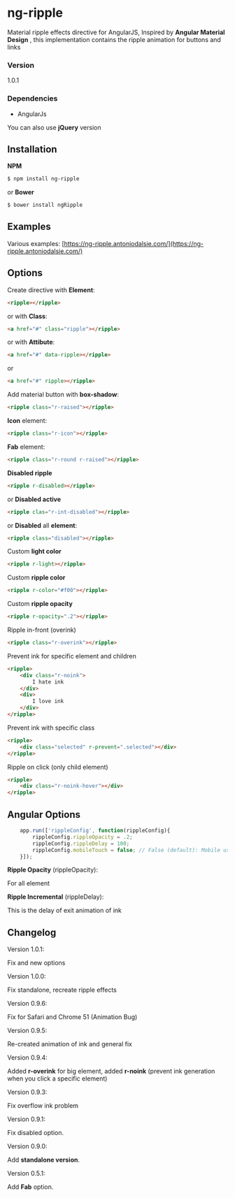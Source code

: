 # ng-ripple

Material ripple effects directive for AngularJS,
Inspired by **Angular Material Design** , 
this implementation contains the ripple animation for buttons and links
### Version
1.0.1

### Dependencies
 - AngularJs

You can also use **jQuery** version

## Installation
**NPM**
```sh
$ npm install ng-ripple
```
or **Bower**
```sh
$ bower install ngRipple
```

## Examples
Various examples: [https://ng-ripple.antoniodalsie.com/](https://ng-ripple.antoniodalsie.com/)

## Options
Create directive with **Element**:

``` html
<ripple></ripple>
```

or with **Class**:


``` html
<a href="#" class="ripple"></ripple>
```

or with **Attibute**:


``` html
<a href="#" data-ripple></ripple>
```
or

``` html
<a href="#" ripple></ripple>
```

Add material button with **box-shadow**:
``` html
<ripple class="r-raised"></ripple>
```
**Icon** element:
``` html
<ripple class="r-icon"></ripple>
```
**Fab** element:
``` html
<ripple class="r-round r-raised"></ripple>
```
**Disabled ripple**
``` html
<ripple r-disabled></ripple>
```

or **Disabled active**
``` html
<ripple clas="r-int-disabled"></ripple>
```
or **Disabled** all **element**:
``` html
<ripple class="disabled"></ripple>
```
Custom **light color**
``` html
<ripple r-light></ripple>
```

Custom **ripple color**
``` html
<ripple r-color="#f00"></ripple>
```
Custom **ripple opacity**
``` html
<ripple r-opacity=".2"></ripple>
```

Ripple in-front (overink)
``` html
<ripple class="r-overink"></ripple>
```

Prevent ink for specific element and children
``` html
<ripple>
	<div class="r-noink">
		I hate ink
	</div>
	<div>
		I love ink
	</div>
</ripple>
```

Prevent ink with specific class
``` html
<ripple>
	<div class="selected" r-prevent=".selected"></div>
</ripple>
```

Ripple on click (only child element)
``` html
<ripple>
	<div class="r-noink-hover"></div>
</ripple>
```

## Angular Options
``` js
    app.run(['rippleConfig', function(rippleConfig){
		rippleConfig.rippleOpacity = .2;
		rippleConfig.rippleDelay = 100;
		rippleConfig.mobileTouch = false; // False (default): Mobile use ONLY click || True: mobile use touchstart and touchend
	}]);
```

**Ripple Opacity** (rippleOpacity):

For all element

**Ripple Incremental** (rippleDelay):

This is the delay of exit animation of ink

## Changelog
Version 1.0.1:

Fix and new options

Version 1.0.0:

Fix standalone, recreate ripple effects

Version 0.9.6:

Fix for Safari and Chrome 51 (Animation Bug)

Version 0.9.5:

Re-created animation of ink and general fix

Version 0.9.4:

Added **r-overink** for big element, added **r-noink** (prevent ink generation when you click a specific element)

Version 0.9.3:

Fix overflow ink problem

Version 0.9.1:

Fix disabled option.

Version 0.9.0:

Add **standalone version**.

Version 0.5.1:

Add **Fab** option.
